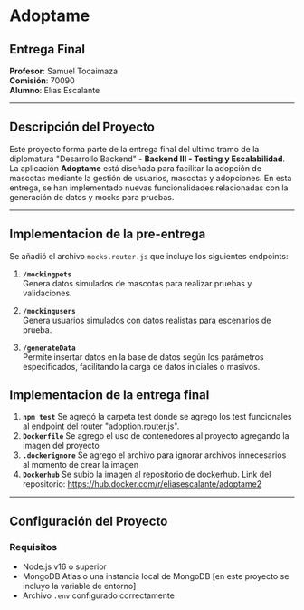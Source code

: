 # Adoptame

## Entrega Final

**Profesor**: Samuel Tocaimaza  
**Comisión**: 70090  
**Alumno**: Elías Escalante  

---

## Descripción del Proyecto

Este proyecto forma parte de la entrega final del ultimo tramo de la diplomatura "Desarrollo Backend" -  **Backend III - Testing y Escalabilidad**. La aplicación **Adoptame** está diseñada para facilitar la adopción de mascotas mediante la gestión de usuarios, mascotas y adopciones. En esta entrega, se han implementado nuevas funcionalidades relacionadas con la generación de datos y mocks para pruebas.

---

## Implementacion de la pre-entrega

Se añadió el archivo `mocks.router.js` que incluye los siguientes endpoints:

1. **`/mockingpets`**  
   Genera datos simulados de mascotas para realizar pruebas y validaciones.  

2. **`/mockingusers`**  
   Genera usuarios simulados con datos realistas para escenarios de prueba.  

3. **`/generateData`**  
   Permite insertar datos en la base de datos según los parámetros especificados, facilitando la carga de datos iniciales o masivos.  

## Implementacion de la entrega final

1. **`npm test`** 
   Se agregó la carpeta test donde se agrego los test funcionales al endpoint del router "adoption.router.js".
2. **`Dockerfile`**
   Se agrego el uso de contenedores al proyecto agregando la imagen del proyecto
3. **`.dockerignore`**
   Se agrego el archivo para ignorar archivos innecesarios al momento de crear la imagen
4. **`Dockerhub`**
   Se subio la imagen al repositorio de dockerhub. Link del repositorio: https://hub.docker.com/r/eliasescalante/adoptame2

---

## Configuración del Proyecto
### Requisitos
- Node.js v16 o superior
- MongoDB Atlas o una instancia local de MongoDB [en este proyecto se incluyo la variable de entorno]
- Archivo `.env` configurado correctamente

